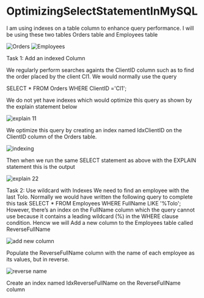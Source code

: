 # OptimizingSelectStatementInMySQL

I am using indexes on a table column to enhance query performance. I will be using these two tables Orders table and Employees table

![Orders](https://user-images.githubusercontent.com/106580846/204541153-0f5ce0bb-63ef-47f8-b479-bf52256339eb.png)
![Employees](https://user-images.githubusercontent.com/106580846/204541164-110d8534-d396-43de-9c11-03fcb92e5dba.png)

Task 1: Add an indexed Column

We regularly perform searches againts the ClientID column such as to find the order placed by the client Cl1. We would normally use the query

SELECT * FROM Orders WHERE ClientID ='Cl1'; 

We do not yet have indexes which would optimize this query as shown by the explain statement below

![explain 11](https://user-images.githubusercontent.com/106580846/204542580-0a1aeaf2-8522-4d1e-b1e0-eaabd0a066d9.jpg)

We optimize this query by creating an index named IdxClientID on the ClientID column of the Orders table.

![indexing](https://user-images.githubusercontent.com/106580846/204546964-77828fca-a84f-48b0-af1c-bf41102efb30.jpg)


Then when we run the same SELECT statement as above with the EXPLAIN statement this is the output

![explain 22](https://user-images.githubusercontent.com/106580846/204543132-90984374-d226-494e-9746-468cb3adb53d.jpg)

Task 2: Use wildcard with Indexes
We need to find an employee with the last Tolo. Normally we would have written the following query to complete this task
SELECT * FROM Employees WHERE FullName LIKE '%Tolo';
However, there’s an index on the FullName column which the query cannot use because it contains a leading wildcard (%) in the WHERE clause condition.
Hencw we will Add a new column to the Employees table called ReverseFullName

![add new column](https://user-images.githubusercontent.com/106580846/204546438-54449a49-2da3-4848-b02c-258fbe346739.jpg)

Populate the ReverseFullName column with the name of each employee as its values, but in reverse.

![reverse name](https://user-images.githubusercontent.com/106580846/204547287-dbfb5cc4-b7a5-43b9-9097-cb5c477dcc36.jpg)
 
 Create an index named IdxReverseFullName on the ReverseFullName column

